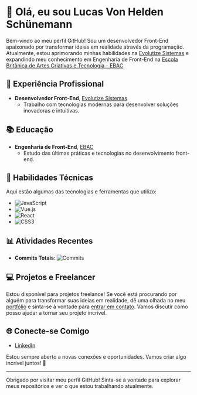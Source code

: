 # 👋 Olá, eu sou Lucas Von Helden Schünemann

Bem-vindo ao meu perfil GitHub! Sou um desenvolvedor Front-End apaixonado por transformar ideias em realidade através da programação. Atualmente, estou aprimorando minhas habilidades na [Evolutize Sistemas](https://evolutize.com.br) e expandindo meu conhecimento em Engenharia de Front-End na [Escola Britânica de Artes Criativas e Tecnologia - EBAC](https://ebaconline.com.br).

## 💼 Experiência Profissional

- **Desenvolvedor Front-End**, [Evolutize Sistemas](https://evolutize.com.br)
  - Trabalho com tecnologias modernas para desenvolver soluções inovadoras e intuitivas.

## 📚 Educação

- **Engenharia de Front-End**, [EBAC](https://ebaconline.com.br)
  - Estudo das últimas práticas e tecnologias no desenvolvimento front-end.

## 🚀 Habilidades Técnicas

Aqui estão algumas das tecnologias e ferramentas que utilizo:

- ![JavaScript](https://img.shields.io/badge/JavaScript-F7DF1E?style=for-the-badge&logo=javascript&logoColor=black)
- ![Vue.js](https://img.shields.io/badge/Vue.js-35495E?style=for-the-badge&logo=vue.js&logoColor=4FC08D)
- ![React](https://img.shields.io/badge/React-20232A?style=for-the-badge&logo=react&logoColor=61DAFB)
- ![CSS3](https://img.shields.io/badge/CSS3-1572B6?style=for-the-badge&logo=css3&logoColor=white)

## 📊 Atividades Recentes

- **Commits Totais**: ![Commits](https://img.shields.io/badge/dynamic/json?color=blue&label=Commits&query=%24[0].commit_count&url=https://api.github.com/repos/lucasschunemann/lucasschunemann)

## 💻 Projetos e Freelancer

Estou disponível para projetos freelance! Se você está procurando por alguém para transformar suas ideias em realidade, dê uma olhada no meu [portfólio](https://lucasvon.netlify.app) e sinta-se à vontade para [entrar em contato](mailto:lucas.vhschunemann@gmail.com). Vamos discutir como posso ajudar a tornar seu projeto incrível.

## 🌐 Conecte-se Comigo

- [LinkedIn](https://www.linkedin.com/in/lucas-von-helden-sch%C3%BCnemann-213590219/)

Estou sempre aberto a novas conexões e oportunidades. Vamos criar algo incrível juntos! 🚀

---

Obrigado por visitar meu perfil GitHub! Sinta-se à vontade para explorar meus repositórios e ver o que estou trabalhando atualmente.
